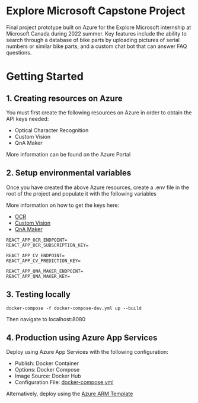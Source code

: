 # Explore Microsoft Capstone Project

Final project prototype built on Azure for the Explore Microsoft internship at Microsoft Canada during 2022 summer. Key features include the ability to search through a database of bike parts by uploading pictures of serial numbers or similar bike parts, and a custom chat bot that can answer FAQ questions.

# Getting Started

## 1. Creating resources on Azure

You must first create the following resources on Azure in order to obtain the API keys needed:

-   Optical Character Recognition
-   Custom Vision
-   QnA Maker

More information can be found on the Azure Portal

## 2. Setup environmental variables

Once you have created the above Azure resources, create a .env file in the root of the project and populate it with the following variables

More information on how to get the keys here:

-   [OCR](https://westus.dev.cognitive.microsoft.com/docs/services/computer-vision-v3-2/operations/5d986960601faab4bf452005)
-   [Custom Vision](https://docs.microsoft.com/en-us/rest/api/custom-vision/)
-   [QnA Maker](https://westus.dev.cognitive.microsoft.com/docs/services/5a93fcf85b4ccd136866eb37/operations/5ac266295b4ccd1554da75ff)

```
REACT_APP_OCR_ENDPOINT=
REACT_APP_OCR_SUBSCRIPTION_KEY=

REACT_APP_CV_ENDPOINT=
REACT_APP_CV_PREDICTION_KEY=

REACT_APP_QNA_MAKER_ENDPOINT=
REACT_APP_QNA_MAKER_KEY=
```

## 3. Testing locally

```
docker-compose -f docker-compose-dev.yml up --build
```

Then navigate to localhost:8080

## 4. Production using Azure App Services

Deploy using Azure App Services with the following configuration:

-   Publish: Docker Container
-   Options: Docker Compose
-   Image Source: Docker Hub
-   Configuration File: [docker-compose.yml](/docker-compose.yml)

Alternatively, deploy using the [Azure ARM Template](/azure_arm_template.json)
